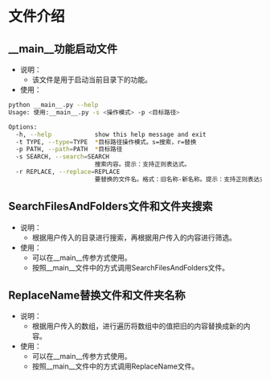 # 文件介绍
## __main__功能启动文件
+ 说明：
  + 该文件是用于启动当前目录下的功能。
+ 使用：
```bash
python __main__.py --help
Usage: 使用:__main__.py -s <操作模式> -p <目标路径>

Options:
  -h, --help            show this help message and exit
  -t TYPE, --type=TYPE  *目标路径操作模式。s=搜索，r=替换
  -p PATH, --path=PATH  *目标路径
  -s SEARCH, --search=SEARCH
                        搜索内容。提示：支持正则表达式。
  -r REPLACE, --replace=REPLACE
                        要替换的文件名。格式：旧名称-新名称。提示：支持正则表达式。
 ```

## SearchFilesAndFolders文件和文件夹搜索
+ 说明：
  + 根据用户传入的目录进行搜索，再根据用户传入的内容进行筛选。
+ 使用：
    + 可以在__main__传参方式使用。
    + 按照__main__文件中的方式调用SearchFilesAndFolders文件。
    
## ReplaceName替换文件和文件夹名称
+ 说明：
  + 根据用户传入的数组，进行遍历将数组中的值把旧的内容替换成新的内容。
+ 使用：
    + 可以在__main__传参方式使用。
    + 按照__main__文件中的方式调用ReplaceName文件。